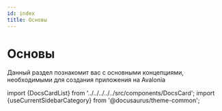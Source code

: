 ```yaml
---
id: index
title: Основы
---
```


# Основы

Данный раздел познакомит вас с основными концепциями, необходимыми для создания приложения на Avalonia

import {DocsCardList} from '../../../../../src/components/DocsCard';
import {useCurrentSidebarCategory} from '@docusaurus/theme-common';

<DocsCardList list={useCurrentSidebarCategory().items} />
